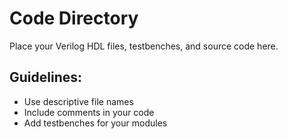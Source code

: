 # Code Directory

Place your Verilog HDL files, testbenches, and source code here.

## Guidelines:
- Use descriptive file names
- Include comments in your code
- Add testbenches for your modules